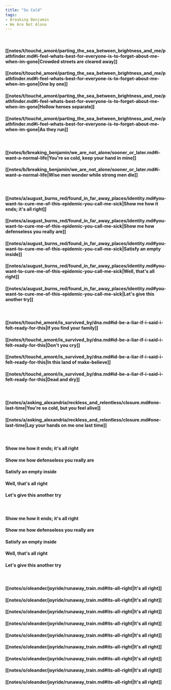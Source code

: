 ```yaml
---
title: "So Cold"
tags:
- Breaking Benjamin
- We Are Not Alone
---
```

&nbsp;
#### [[notes/t/touché_amoré/parting_the_sea_between_brightness_and_me/pathfinder.md#i-feel-whats-best-for-everyone-is-to-forget-about-me-when-im-gone|Crowded streets are cleared away]]
#### [[notes/t/touché_amoré/parting_the_sea_between_brightness_and_me/pathfinder.md#i-feel-whats-best-for-everyone-is-to-forget-about-me-when-im-gone|One by one]]
#### [[notes/t/touché_amoré/parting_the_sea_between_brightness_and_me/pathfinder.md#i-feel-whats-best-for-everyone-is-to-forget-about-me-when-im-gone|Hollow heroes separate]]
#### [[notes/t/touché_amoré/parting_the_sea_between_brightness_and_me/pathfinder.md#i-feel-whats-best-for-everyone-is-to-forget-about-me-when-im-gone|As they run]]
&nbsp;
#### [[notes/b/breaking_benjamin/we_are_not_alone/sooner_or_later.md#i-want-a-normal-life|You're so cold, keep your hand in mine]]
#### [[notes/b/breaking_benjamin/we_are_not_alone/sooner_or_later.md#i-want-a-normal-life|Wise men wonder while strong men die]]
&nbsp;
#### [[notes/a/august_burns_red/found_in_far_away_places/identity.md#you-want-to-cure-me-of-this-epidemic-you-call-me-sick|Show me how it ends; it's all right]]
#### [[notes/a/august_burns_red/found_in_far_away_places/identity.md#you-want-to-cure-me-of-this-epidemic-you-call-me-sick|Show me how defenseless you really are]]
#### [[notes/a/august_burns_red/found_in_far_away_places/identity.md#you-want-to-cure-me-of-this-epidemic-you-call-me-sick|Satisfy an empty inside]]
#### [[notes/a/august_burns_red/found_in_far_away_places/identity.md#you-want-to-cure-me-of-this-epidemic-you-call-me-sick|Well, that's all right]]
#### [[notes/a/august_burns_red/found_in_far_away_places/identity.md#you-want-to-cure-me-of-this-epidemic-you-call-me-sick|Let's give this another try]]
&nbsp;
#### [[notes/t/touché_amoré/is_survived_by/dna.md#id-be-a-liar-if-i-said-i-felt-ready-for-this|If you find your family]]
#### [[notes/t/touché_amoré/is_survived_by/dna.md#id-be-a-liar-if-i-said-i-felt-ready-for-this|Don't you cry]]
#### [[notes/t/touché_amoré/is_survived_by/dna.md#id-be-a-liar-if-i-said-i-felt-ready-for-this|In this land of make-believe]]
#### [[notes/t/touché_amoré/is_survived_by/dna.md#id-be-a-liar-if-i-said-i-felt-ready-for-this|Dead and dry]]
&nbsp;
#### [[notes/a/asking_alexandria/reckless_and_relentless/closure.md#one-last-time|You're so cold, but you feel alive]]
#### [[notes/a/asking_alexandria/reckless_and_relentless/closure.md#one-last-time|Lay your hands on me one last time]]
&nbsp;
#### Show me how it ends; it's all right
#### Show me how defenseless you really are
#### Satisfy an empty inside
#### Well, that's all right
#### Let's give this another try
&nbsp;
#### Show me how it ends; it's all right
#### Show me how defenseless you really are
#### Satisfy an empty inside
#### Well, that's all right
#### Let's give this another try
&nbsp;
#### [[notes/o/oleander/joyride/runaway_train.md#its-all-right|It's all right]]
#### [[notes/o/oleander/joyride/runaway_train.md#its-all-right|It's all right]]
#### [[notes/o/oleander/joyride/runaway_train.md#its-all-right|It's all right]]
#### [[notes/o/oleander/joyride/runaway_train.md#its-all-right|It's all right]]
#### [[notes/o/oleander/joyride/runaway_train.md#its-all-right|It's all right]]
#### [[notes/o/oleander/joyride/runaway_train.md#its-all-right|It's all right]]
#### [[notes/o/oleander/joyride/runaway_train.md#its-all-right|It's all right]]
#### [[notes/o/oleander/joyride/runaway_train.md#its-all-right|It's all right]]
#### [[notes/o/oleander/joyride/runaway_train.md#its-all-right|It's all right]]
